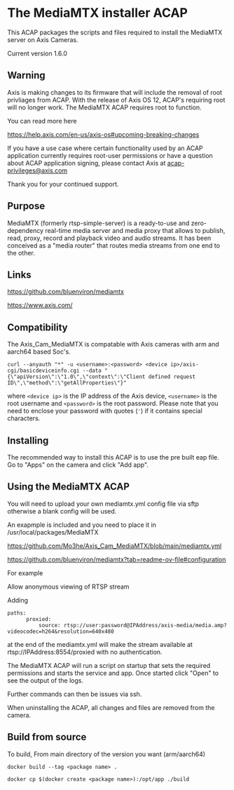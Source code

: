 # The MediaMTX installer ACAP

This ACAP packages the scripts and files required to install the MediaMTX server on Axis Cameras.

Current version 1.6.0


## Warning
Axis is making changes to its firmware that will include the removal of root privliages from ACAP.
With the release of Axis OS 12, ACAP's requiring root will no longer work.
The MediaMTX ACAP requires root to function.
 
You can read more here
 
https://help.axis.com/en-us/axis-os#upcoming-breaking-changes

If you have a use case where certain functionality used by an ACAP application currently requires root-user permissions or have a question about ACAP application signing, please contact Axis at acap-privileges@axis.com

Thank you for your continued support.

## Purpose

MediaMTX (formerly rtsp-simple-server) is a ready-to-use and zero-dependency real-time media server and media proxy that allows to publish, read, proxy, record and playback video and audio streams. It has been conceived as a "media router" that routes media streams from one end to the other.

## Links

https://github.com/bluenviron/mediamtx

https://www.axis.com/

## Compatibility

The Axis_Cam_MediaMTX is compatable with Axis cameras with arm and aarch64 based Soc's.

```
curl --anyauth "*" -u <username>:<password> <device ip>/axis-cgi/basicdeviceinfo.cgi --data "{\"apiVersion\":\"1.0\",\"context\":\"Client defined request ID\",\"method\":\"getAllProperties\"}"
```

where `<device ip>` is the IP address of the Axis device, `<username>` is the root username and `<password>` is the root password. Please
note that you need to enclose your password with quotes (`'`) if it contains special characters.

## Installing

The recommended way to install this ACAP is to use the pre built eap file.
Go to "Apps" on the camera and click "Add app".


## Using the MediaMTX ACAP

You will need to upload your own mediamtx.yml config file via sftp otherwise a blank config will be used.

An exapmple is included and you need to place it in /usr/local/packages/MediaMTX

https://github.com/Mo3he/Axis_Cam_MediaMTX/blob/main/mediamtx.yml

https://github.com/bluenviron/mediamtx?tab=readme-ov-file#configuration

For example

Allow anonymous viewing of RTSP stream

Adding 
```
paths:
      proxied:
          source: rtsp://user:password@IPAddress/axis-media/media.amp?videocodec=h264&resolution=640x480
```
at the end of the mediamtx.yml will make the stream available at rtsp://IPAddress:8554/proxied with no authentication.

The MediaMTX ACAP will run a script on startup that sets the required permissions and starts the service and app.
Once started click "Open" to see the output of the logs.

Further commands can then be issues via ssh.

When uninstalling the ACAP, all changes and files are removed from the camera.


## Build from source
To build, 
From main directory of the version you want (arm/aarch64)

```
docker build --tag <package name> . 
```
```
docker cp $(docker create <package name>):/opt/app ./build 
```





